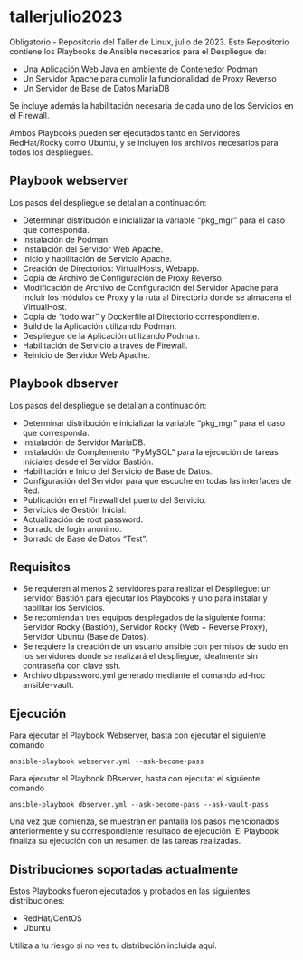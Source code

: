 # tallerjulio2023
Obligatorio - Repositorio del Taller de Linux, julio de 2023. Este Repositorio contiene los Playbooks de Ansible necesarios para el Despliegue de:
- Una Aplicación Web Java en ambiente de Contenedor Podman
- Un Servidor Apache para cumplir la funcionalidad de Proxy Reverso
- Un Servidor de Base de Datos MariaDB

Se incluye además la habilitación necesaria de cada uno de los Servicios en el Firewall.

Ambos Playbooks pueden ser ejecutados tanto en Servidores RedHat/Rocky como Ubuntu, y se incluyen los archivos necesarios para todos los despliegues.

## Playbook webserver
Los pasos del despliegue se detallan a continuación:
- Determinar distribución e inicializar la variable “pkg_mgr” para el caso que corresponda.
- Instalación de Podman.
- Instalación del Servidor Web Apache.
- Inicio y habilitación de Servicio Apache.
- Creación de Directorios: VirtualHosts, Webapp.
- Copia de Archivo de Configuración de Proxy Reverso.
- Modificación de Archivo de Configuración del Servidor Apache para incluir los módulos de Proxy y la ruta al Directorio donde se almacena el VirtualHost.
- Copia de “todo.war” y Dockerfile al Directorio correspondiente.
- Build de la Aplicación utilizando Podman.
- Despliegue de la Aplicación utilizando Podman.
- Habilitación de Servicio a través de Firewall.
- Reinicio de Servidor Web Apache.

## Playbook dbserver
Los pasos del despliegue se detallan a continuación:
- Determinar distribución e inicializar la variable “pkg_mgr” para el caso que corresponda.
- Instalación de Servidor MariaDB.
- Instalación de Complemento “PyMySQL” para la ejecución de tareas iniciales desde el Servidor Bastión.
- Habilitación e Inicio del Servicio de Base de Datos.
- Configuración del Servidor para que escuche en todas las interfaces de Red.
- Publicación en el Firewall del puerto del Servicio.
- Servicios de Gestión Inicial:
- Actualización de root password.
- Borrado de login anónimo.
- Borrado de Base de Datos “Test”.

## Requisitos
* Se requieren al menos 2 servidores para realizar el Despliegue: un servidor Bastión para ejecutar los Playbooks y uno para instalar y habilitar los Servicios.
* Se recomiendan tres equipos desplegados de la siguiente forma: Servidor Rocky (Bastión), Servidor Rocky (Web + Reverse Proxy), Servidor Ubuntu (Base de Datos).
* Se requiere la creación de un usuario ansible con permisos de sudo en los servidores donde se realizará el despliegue, idealmente sin contraseña con clave ssh.
* Archivo dbpassword.yml generado mediante el comando ad-hoc ansible-vault.

## Ejecución
Para ejecutar el Playbook Webserver, basta con ejecutar el siguiente comando
```
ansible-playbook webserver.yml --ask-become-pass
```
Para ejecutar el Playbook DBserver, basta con ejecutar el siguiente comando
```
ansible-playbook dbserver.yml --ask-become-pass --ask-vault-pass
```
Una vez que comienza, se muestran en pantalla los pasos mencionados anteriormente y su correspondiente resultado de ejecución. El Playbook finaliza su ejecución con un resumen de las tareas realizadas.

## Distribuciones soportadas actualmente
Estos Playbooks fueron ejecutados y probados en las siguientes distribuciones:
* RedHat/CentOS
* Ubuntu

Utiliza a tu riesgo si no ves tu distribución incluida aquí.
